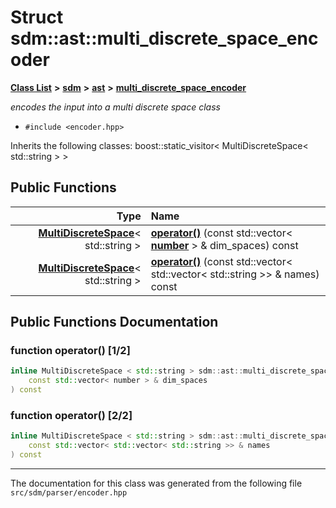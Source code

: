 
<NavBar active_item_id="2"/>

# Struct sdm::ast::multi\_discrete\_space\_encoder


[**Class List**](annotated.md) **>** [**sdm**](namespacesdm.md) **>** [**ast**](namespacesdm_1_1ast.md) **>** [**multi\_discrete\_space\_encoder**](structsdm_1_1ast_1_1multi__discrete__space__encoder.md)



_encodes the input into a multi discrete space class_ 

* `#include <encoder.hpp>`



Inherits the following classes: boost::static_visitor< MultiDiscreteSpace< std::string > >












## Public Functions

| Type | Name |
| ---: | :--- |
|  [**MultiDiscreteSpace**](classsdm_1_1MultiDiscreteSpace.md)&lt; std::string &gt; | [**operator()**](structsdm_1_1ast_1_1multi__discrete__space__encoder.md#function-operator()-1-2) (const std::vector&lt; [**number**](namespacesdm.md#typedef-number) &gt; & dim\_spaces) const<br> |
|  [**MultiDiscreteSpace**](classsdm_1_1MultiDiscreteSpace.md)&lt; std::string &gt; | [**operator()**](structsdm_1_1ast_1_1multi__discrete__space__encoder.md#function-operator()-2-2) (const std::vector&lt; std::vector&lt; std::string &gt;&gt; & names) const<br> |








## Public Functions Documentation


### function operator() [1/2]


```cpp
inline MultiDiscreteSpace < std::string > sdm::ast::multi_discrete_space_encoder::operator() (
    const std::vector< number > & dim_spaces
) const
```



### function operator() [2/2]


```cpp
inline MultiDiscreteSpace < std::string > sdm::ast::multi_discrete_space_encoder::operator() (
    const std::vector< std::vector< std::string >> & names
) const
```



------------------------------
The documentation for this class was generated from the following file `src/sdm/parser/encoder.hpp`